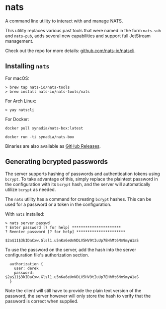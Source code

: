 # nats

A command line utility to interact with and manage NATS.

This utility replaces various past tools that were named in the form `nats-sub` and `nats-pub`, adds several new capabilities and support full JetStream management.

Check out the repo for more details: [github.com/nats-io/natscli](https://github.com/nats-io/natscli).

## Installing `nats`

For macOS:

```text
> brew tap nats-io/nats-tools
> brew install nats-io/nats-tools/nats
```

For Arch Linux:

```text
> yay natscli
```

For Docker:

```text
docker pull synadia/nats-box:latest

docker run -ti synadia/nats-box
```

Binaries are also available as [GitHub Releases](https://github.com/nats-io/natscli/releases).

## Generating bcrypted passwords

The server supports hashing of passwords and authentication tokens using `bcrypt`. To take advantage of this, simply replace the plaintext password in the configuration with its `bcrypt` hash, and the server will automatically utilize `bcrypt` as needed.

The `nats` utility has a command for creating `bcrypt` hashes. This can be used for a password or a token in the configuration.

With `nats` installed:

```text
> nats server passwd
? Enter password [? for help] **********************
? Reenter password [? for help] **********************

$2a$11$3kIDaCxw.Glsl1.u5nKa6eUnNDLV5HV9tIuUp7EHhMt6Nm9myW1aS
```

To use the password on the server, add the hash into the server configuration file's authorization section.

```text
  authorization {
    user: derek
    password: $2a$11$3kIDaCxw.Glsl1.u5nKa6eUnNDLV5HV9tIuUp7EHhMt6Nm9myW1aS
  }
```

Note the client will still have to provide the plain text version of the password, the server however will only store the hash to verify that the password is correct when supplied.

